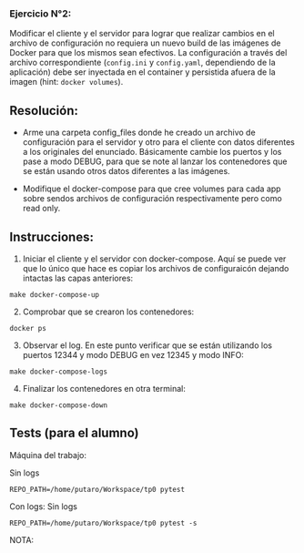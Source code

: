 ### Ejercicio N°2:
Modificar el cliente y el servidor para lograr que realizar cambios en el archivo de configuración no requiera un nuevo build de las imágenes de Docker para que los mismos sean efectivos. La configuración a través del archivo correspondiente (`config.ini` y `config.yaml`, dependiendo de la aplicación) debe ser inyectada en el container y persistida afuera de la imagen (hint: `docker volumes`).

## Resolución:

* Arme una carpeta config_files donde he creado un archivo de configuración para el servidor y otro para el cliente con datos diferentes a los originales del enunciado. Básicamente cambie los puertos y los pase a modo DEBUG, para que se note al lanzar los contenedores que se están usando otros datos diferentes a las imágenes.

* Modifique el docker-compose para que cree volumes para cada app sobre sendos archivos de configuración respectivamente pero como read only.

## Instrucciones:

1) Iniciar el cliente y el servidor con docker-compose. Aquí se puede ver que lo único que hace es copiar los archivos de configuraicón dejando intactas las capas anteriores:
```
make docker-compose-up
```
2) Comprobar que se crearon los contenedores:
```
docker ps
```
3) Observar el log. En este punto verificar que se están utilizando los puertos 12344 y modo DEBUG en vez 12345 y modo INFO:
```
make docker-compose-logs
```
4) Finalizar los contenedores en otra terminal:
```
make docker-compose-down
```
## Tests (para el alumno)

Máquina del trabajo:

Sin logs
```
REPO_PATH=/home/putaro/Workspace/tp0 pytest
```
Con logs:
Sin logs
```
REPO_PATH=/home/putaro/Workspace/tp0 pytest -s
```
NOTA: